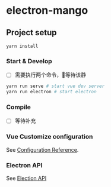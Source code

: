 # electron-mango

## Project setup
```
yarn install
```

### Start & Develop
- [ ] 需要执行两个命令，等待该静

```bash
yarn run serve # start vue dev server
yarn run electron # start electron
```

### Compile
- [ ] 等待补充

### Vue Customize configuration
See [Configuration Reference](https://cli.vuejs.org/config/).

### Electron API
See [Election API](https://electronjs.org/docs/api)
